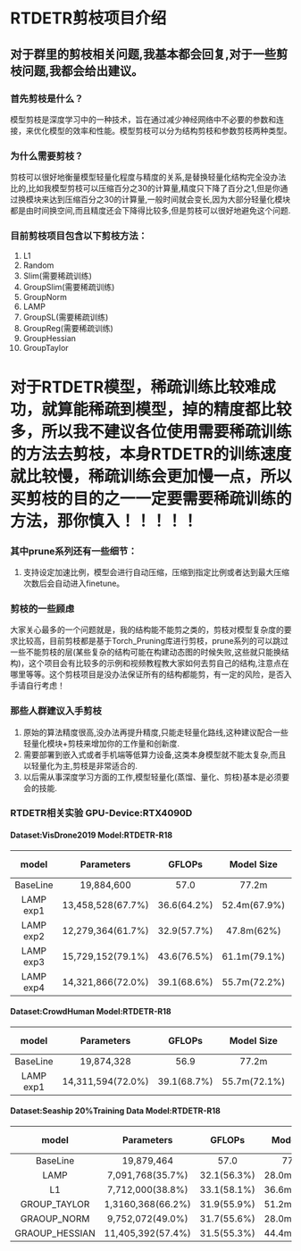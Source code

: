 # RTDETR剪枝项目介绍

## 对于群里的剪枝相关问题,我基本都会回复,对于一些剪枝问题,我都会给出建议。  

### 首先剪枝是什么？  
模型剪枝是深度学习中的一种技术，旨在通过减少神经网络中不必要的参数和连接，来优化模型的效率和性能。模型剪枝可以分为结构剪枝和参数剪枝两种类型。  

### 为什么需要剪枝？  
剪枝可以很好地衡量模型轻量化程度与精度的关系,是替换轻量化结构完全没办法比的,比如我模型剪枝可以压缩百分之30的计算量,精度只下降了百分之1,但是你通过换模块来达到压缩百分之30的计算量,一般时间就会变长,因为大部分轻量化模块都是由时间换空间,而且精度还会下降得比较多,但是剪枝可以很好地避免这个问题.

### 目前剪枝项目包含以下剪枝方法：
1. L1 
2. Random 
3. Slim(需要稀疏训练)
4. GroupSlim(需要稀疏训练)
5. GroupNorm 
6. LAMP 
7. GroupSL(需要稀疏训练)
8. GroupReg(需要稀疏训练)
9. GroupHessian
10. GroupTaylor

# 对于RTDETR模型，稀疏训练比较难成功，就算能稀疏到模型，掉的精度都比较多，所以我不建议各位使用需要稀疏训练的方法去剪枝，本身RTDETR的训练速度就比较慢，稀疏训练会更加慢一点，所以买剪枝的目的之一一定要需要稀疏训练的方法，那你慎入！！！！！

### 其中prune系列还有一些细节：
1. 支持设定加速比例，模型会进行自动压缩，压缩到指定比例或者达到最大压缩次数后会自动进入finetune。

### 剪枝的一些顾虑
大家关心最多的一个问题就是，我的结构能不能剪之类的，剪枝对模型复杂度的要求比较高，目前剪枝都是基于Torch_Pruning库进行剪枝，prune系列的可以跳过一些不能剪枝的层(某些复杂的结构可能在构建动态图的时候失败,这些就只能换结构)，这个项目会有比较多的示例和视频教程教大家如何去剪自己的结构,注意点在哪里等等。这个剪枝项目是没办法保证所有的结构都能剪，有一定的风险，是否入手请自行考虑！

### 那些人群建议入手剪枝
1. 原始的算法精度很高,没办法再提升精度,只能走轻量化路线,这种建议配合一些轻量化模块+剪枝来增加你的工作量和创新度.
2. 需要部署到嵌入式或者手机端等低算力设备,这类本身模型就不能太复杂,而且以轻量化为主,剪枝是非常适合的.
3. 以后需从事深度学习方面的工作,模型轻量化(蒸馏、量化、剪枝)基本是必须要会的技能.

### RTDETR相关实验 GPU-Device:RTX4090D
#### Dataset:VisDrone2019 Model:RTDETR-R18
| model | Parameters | GFLOPs | Model Size | mAP50 | mAP50-95 | Inference Time(bs:8) |
| :----: | :----: | :----: | :----: | :----: | :----: | :----: |
| BaseLine | 19,884,600 | 57.0 | 77.2m | 0.377 | 0.219 | 0.00305s |
| LAMP exp1 | 13,458,528(67.7%) | 36.6(64.2%) | 52.4m(67.9%) | 0.356(-0.021) | 0.205(-0.014) | 0.00247s(81%) |
| LAMP exp2 | 12,279,364(61.7%) | 32.9(57.7%) | 47.8m(62%) | 0.347(-0.030) | 0.199(-0.020) | 0.00242s(79%) |
| LAMP exp3 | 15,729,152(79.1%) | 43.6(76.5%) | 61.1m(79.1%) | 0.366(-0.011) | 0.211(-0.008) | 0.00277s(91%) |
| LAMP exp4 | 14,321,866(72.0%) | 39.1(68.6%) | 55.7m(72.2%) | 0.363(-0.014) | 0.21(-0.009) | 0.00260s(85%) |

#### Dataset:CrowdHuman Model:RTDETR-R18
| model | Parameters | GFLOPs | Model Size | mAP50 | mAP50-95 | Inference Time(bs:8) |
| :----: | :----: | :----: | :----: | :----: | :----: | :----: |
| BaseLine | 19,874,328 | 56.9 | 77.2m | 0.848 | 0.552 | 0.00306s |
| LAMP exp1 | 14,311,594(72.0%) | 39.1(68.7%) | 55.7m(72.1%) | 0.837(-0.011) | 0.543(-0.009) | 0.00259s(85%) |

#### Dataset:Seaship 20%Training Data Model:RTDETR-R18
| model | Parameters | GFLOPs | Model Size | mAP50 | mAP50-95 | Inference Time(bs:8) |
| :----: | :----: | :----: | :----: | :----: | :----: | :----: |
| BaseLine | 19,879,464 | 57.0 | 77.2m | 0.951 | 0.73 | 0.00304s |
| LAMP | 7,091,768(35.7%) | 32.1(56.3%) | 28.0m(36.3%) | 0.934(-0.017) | 0.73(+0.000) | 0.00239s(79%) |
| L1 | 7,712,000(38.8%) | 33.1(58.1%) | 36.6m(47.4%) | 0.935(-0.016) | 0.739(+0.009) | 0.00239s(79%) |
| GROUP_TAYLOR | 1,3160,368(66.2%) | 31.9(55.9%) | 51.2m(66.3%) | 0.942(-0.009)	 | 0.734(+0.004) | 0.00212s(70%) |
| GRAOUP_NORM | 9,752,072(49.0%) | 31.7(55.6%) | 28.0m(36.3%) | 0.951(0.000) | 0.74(+0.010) | 0.00228s(75%) |
| GRAOUP_HESSIAN | 11,405,392(57.4%) | 31.5(55.3%) | 44.4m(57.5%) | 0.94(-0.011) | 0.746(+0.016) | 0.00225s(74%) |
